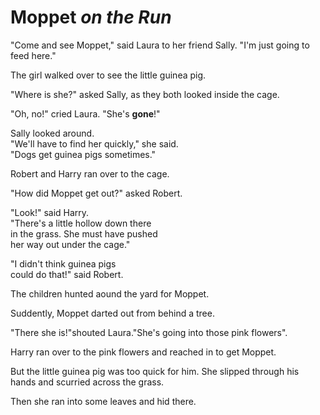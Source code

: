 # Moppet *on the Run*

"Come and see Moppet," said Laura to her friend Sally.
"I'm just going to feed here."

The girl walked over to see the little guinea pig.

"Where is she?" asked Sally, as they both looked inside the cage.

"Oh, no!" cried Laura. "She's **gone**!"

Sally looked around.   
"We'll have to find her quickly," she said.  
"Dogs get guinea pigs sometimes."

Robert and Harry ran over to the cage.

"How did Moppet get out?" asked Robert.

"Look!" said Harry.  
"There's a little hollow down there   
in the grass. She must have pushed   
her way out under the cage."

"I didn't think guinea pigs  
could do that!" said Robert.

The children hunted aound 
the yard for Moppet.

Suddently, Moppet darted out from behind a tree.

"There she is!"shouted Laura."She's going into those pink flowers".

Harry ran over to the pink flowers and reached in to get Moppet.

But the little guinea pig was too quick for him. She slipped through his hands and scurried across the grass.

Then she ran into some leaves and hid there.



